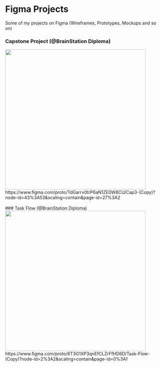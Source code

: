# Figma Projects
Some of my projects on Figma (Wireframes, Prototypes, Mockups and so on)

### Capstone Project (@BrainStation Diploma)
<a href="https://www.figma.com/proto/TdGarrv0trP6aN1ZE0W8CU/Cap3-(Copy)?node-id=43%3A53&scaling=contain&page-id=27%3A2" target="_blank" rel="noreferrer">
<img src="https://kleberux.com/projects/NewMacbookProMockupFrontView.png" width="450px">
</a>
<br>
https://www.figma.com/proto/TdGarrv0trP6aN1ZE0W8CU/Cap3-(Copy)?node-id=43%3A53&scaling=contain&page-id=27%3A2
<br>
<br>
### Task Flow (@BrainStation Diploma)
<a href="https://www.figma.com/proto/6T3G1XP3qnEfCLZrFfHD6D/Task-Flow-(Copy)?node-id=2%3A2&scaling=contain&page-id=0%3A1" target="_blank" rel="noreferrer">
<img src="https://kleberux.com/projects/iMacProFrontViewMockup.png" width="450px">
</a>
<br>
https://www.figma.com/proto/6T3G1XP3qnEfCLZrFfHD6D/Task-Flow-(Copy)?node-id=2%3A2&scaling=contain&page-id=0%3A1
